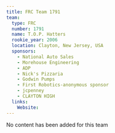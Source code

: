 ```yaml
---
title: FRC Team 1791
team:
  type: FRC
  number: 1791
  name: T.O.P. Hatters
  rookie_year: 2006
  location: Clayton, New Jersey, USA
  sponsors:
    - National Auto Sales
    - Morehouse Engineering
    - ADP
    - Nick's Pizzaria
    - Godwin Pumps
    - First Robotics-anonymous sponsor
    - jcpenney
    - CLAYTON HIGH
  links:
    Website: 
---
```

No content has been added for this team